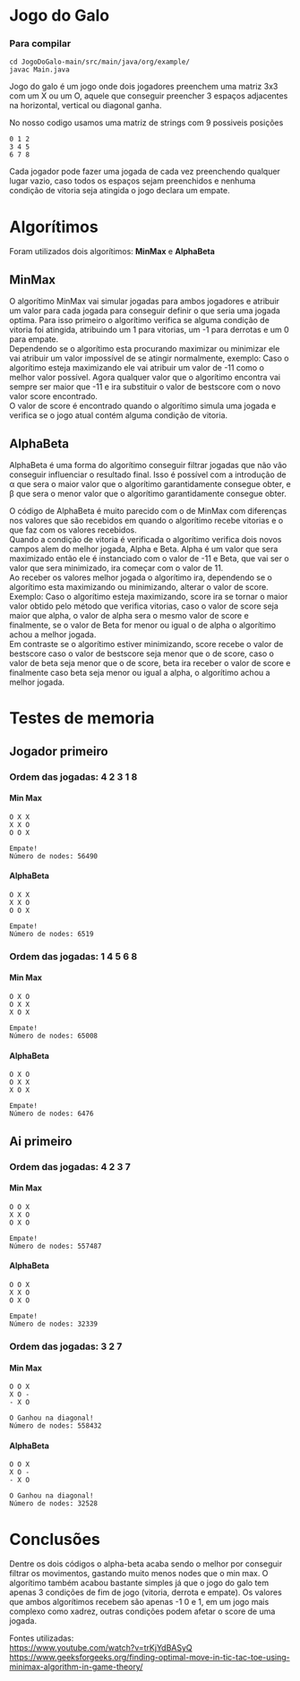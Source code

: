 # Jogo do Galo

### Para compilar
```
cd JogoDoGalo-main/src/main/java/org/example/
javac Main.java
```


Jogo do galo é um jogo onde dois jogadores preenchem uma matriz 3x3 com um X ou um O, aquele que conseguir preencher 3 espaços adjacentes na horizontal, vertical ou diagonal ganha.

No nosso codigo usamos uma matriz de strings com 9 possiveis posições

```
0 1 2
3 4 5
6 7 8
```

Cada jogador pode fazer uma jogada de cada vez preenchendo qualquer lugar vazio, caso todos os espaços sejam preenchidos e nenhuma condição de vitoria seja atingida o jogo declara um empate.

# Algorítimos

Foram utilizados dois algorítimos: **MinMax** e **AlphaBeta**

## MinMax

O algorítimo MinMax vai simular jogadas para ambos jogadores e atribuir um valor para cada jogada para conseguir definir o que seria uma jogada optima. Para isso primeiro o algorítimo verifica se alguma condição de vitoria foi atingida, atribuindo um 1 para vitorias, um -1 para derrotas e um 0 para empate.  
Dependendo se o algorítimo esta procurando maximizar ou minimizar ele vai atribuir um valor impossível de se atingir normalmente, exemplo: Caso o algorítimo esteja maximizando ele vai atribuir um valor de -11 como o melhor valor possível. Agora qualquer valor que o algorítimo encontra vai sempre ser maior que -11 e ira substituir o valor de bestscore com o novo valor score encontrado.  
O valor de score é encontrado quando o algorítimo simula uma jogada e verifica se o jogo atual contém alguma condição de vitoria.

## AlphaBeta

AlphaBeta é uma forma do algorítimo conseguir filtrar jogadas que não vão conseguir influenciar o resultado final. Isso é possível com a introdução de α que sera o maior valor que o algorítimo garantidamente consegue obter, e β que sera o menor valor que o algorítimo garantidamente consegue obter.

O código de AlphaBeta é muito parecido com o de MinMax com diferenças nos valores que são recebidos em quando o algorítimo recebe vitorias e o que faz com os valores recebidos.  
Quando a condição de vitoria é verificada o algorítimo verifica dois novos campos alem do melhor jogada, Alpha e Beta. Alpha é um valor que sera maximizado então ele é instanciado com o valor de -11 e Beta, que vai ser o valor que sera minimizado, ira começar com o valor de 11.  
Ao receber os valores melhor jogada o algorítimo ira, dependendo se o algorítimo esta maximizando ou minimizando, alterar o valor de score.  
Exemplo: Caso o algorítimo esteja maximizando, score ira se tornar o maior valor obtido pelo método que verifica vitorias, caso o valor de score seja maior que alpha, o valor de alpha sera o mesmo valor de score e finalmente, se o valor de Beta for menor ou igual o de alpha o algorítimo achou a melhor jogada.  
Em contraste se o algorítimo estiver minimizando, score recebe o valor de bestscore caso o valor de bestscore seja menor que o de score, caso o valor de beta seja menor que o de score, beta ira receber o valor de score e finalmente caso beta seja menor ou igual a alpha, o algorítimo achou a melhor jogada.

# Testes de memoria

## Jogador primeiro

### Ordem das jogadas: 4 2 3 1 8

#### Min Max

```
O X X 
X X O
O O X

Empate!
Número de nodes: 56490
```

#### AlphaBeta

```
O X X 
X X O
O O X

Empate!
Número de nodes: 6519
```

### Ordem das jogadas: 1 4 5 6 8

#### Min Max

```
O X O 
O X X
X O X

Empate!
Número de nodes: 65008
```

#### AlphaBeta

```
O X O 
O X X 
X O X 

Empate!
Número de nodes: 6476
```

## Ai primeiro

### Ordem das jogadas: 4 2 3 7

#### Min Max

```
O O X 
X X O 
O X O 

Empate!
Número de nodes: 557487
```

#### AlphaBeta

```
O O X 
X X O 
O X O 

Empate!
Número de nodes: 32339
```

### Ordem das jogadas: 3 2 7

#### Min Max

```
O O X 
X O - 
- X O 

O Ganhou na diagonal!
Número de nodes: 558432
```

#### AlphaBeta

```
O O X 
X O - 
- X O 

O Ganhou na diagonal!
Número de nodes: 32528
```

# Conclusões

Dentre os dois códigos o alpha-beta acaba sendo o melhor por conseguir filtrar os movimentos, gastando muito menos nodes que o min max. O algorítimo também acabou bastante simples já que o jogo do galo tem apenas 3 condições de fim de jogo (vitoria, derrota e empate). Os valores que ambos algorítimos recebem são apenas -1 0 e 1, em um jogo mais complexo como xadrez, outras condições podem afetar o score de uma jogada.

Fontes utilizadas:  
https://www.youtube.com/watch?v=trKjYdBASyQ  
https://www.geeksforgeeks.org/finding-optimal-move-in-tic-tac-toe-using-minimax-algorithm-in-game-theory/
